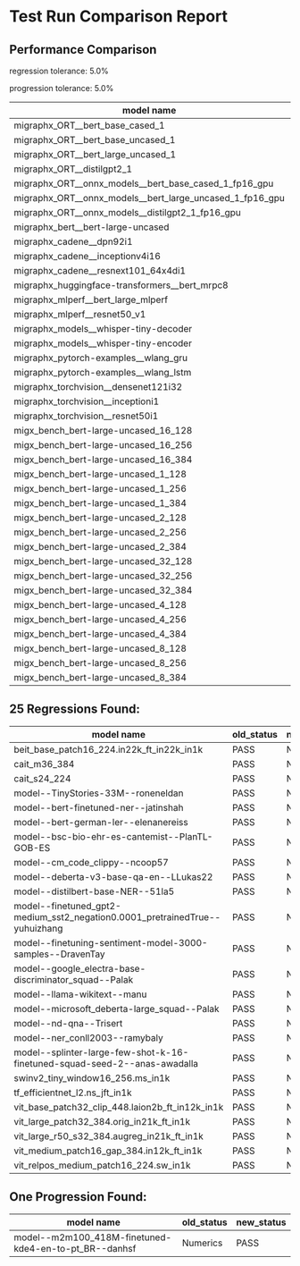 # Test Run Comparison Report

## Performance Comparison

regression tolerance: 5.0%

progression tolerance: 5.0%

|model name|exit_status|analysis|old_time_ms|new_time_ms|change_ms|percent_change|
|---|---|---|---|---|---|---|
|migraphx_ORT__bert_base_cased_1|PASS|within tol|117.1399|115.7285|-1.4113|-1.2%|
|migraphx_ORT__bert_base_uncased_1|PASS|within tol|116.7285|114.724|-2.0045|-1.72%|
|migraphx_ORT__bert_large_uncased_1|PASS|within tol|522.8982|519.3104|-3.5878|-0.69%|
|migraphx_ORT__distilgpt2_1|PASS|within tol|69.208|67.6791|-1.529|-2.21%|
|migraphx_ORT__onnx_models__bert_base_cased_1_fp16_gpu|Numerics|within tol|63.8649|62.6804|-1.1846|-1.85%|
|migraphx_ORT__onnx_models__bert_large_uncased_1_fp16_gpu|Numerics|within tol|332.4008|329.2767|-3.1241|-0.94%|
|migraphx_ORT__onnx_models__distilgpt2_1_fp16_gpu|Numerics|within tol|35.067|35.2523|0.1854|0.53%|
|migraphx_bert__bert-large-uncased|PASS|within tol|19.8313|19.3353|-0.4959|-2.5%|
|migraphx_cadene__dpn92i1|PASS|within tol|5.0534|5.0375|-0.0159|-0.31%|
|migraphx_cadene__inceptionv4i16|PASS|within tol|29.3458|29.8702|0.5243|1.79%|
|migraphx_cadene__resnext101_64x4di1|PASS|within tol|6.0094|5.897|-0.1124|-1.87%|
|migraphx_huggingface-transformers__bert_mrpc8|PASS|within tol|7.0964|6.9401|-0.1563|-2.2%|
|migraphx_mlperf__bert_large_mlperf|Numerics|within tol|27.6765|27.2688|-0.4077|-1.47%|
|migraphx_mlperf__resnet50_v1|PASS|within tol|5.0093|4.7728|-0.2365|-4.72%|
|migraphx_models__whisper-tiny-decoder|PASS|within tol|40.2264|40.007|-0.2194|-0.55%|
|migraphx_models__whisper-tiny-encoder|Numerics|within tol|46.7591|46.5727|-0.1864|-0.4%|
|migraphx_pytorch-examples__wlang_gru|PASS|progression|17.5147|16.5864|-0.9282|-5.3%|
|migraphx_pytorch-examples__wlang_lstm|PASS|progression|9.009|8.2507|-0.7583|-8.42%|
|migraphx_torchvision__densenet121i32|PASS|within tol|17.9842|17.85|-0.1343|-0.75%|
|migraphx_torchvision__inceptioni1|PASS|regression|4.8879|6.9557|2.0678|42.31%|
|migraphx_torchvision__resnet50i1|PASS|progression|3.7584|3.1513|-0.607|-16.15%|
|migx_bench_bert-large-uncased_16_128|PASS|within tol|27.8119|27.0167|-0.7952|-2.86%|
|migx_bench_bert-large-uncased_16_256|PASS|within tol|39.2676|38.8481|-0.4196|-1.07%|
|migx_bench_bert-large-uncased_16_384|PASS|within tol|60.7276|58.6949|-2.0327|-3.35%|
|migx_bench_bert-large-uncased_1_128|PASS|within tol|12.2664|12.1564|-0.11|-0.9%|
|migx_bench_bert-large-uncased_1_256|PASS|within tol|12.4699|12.6359|0.1659|1.33%|
|migx_bench_bert-large-uncased_1_384|PASS|within tol|19.3727|19.4803|0.1075|0.56%|
|migx_bench_bert-large-uncased_2_128|PASS|within tol|12.5963|12.786|0.1897|1.51%|
|migx_bench_bert-large-uncased_2_256|PASS|within tol|19.4012|19.5501|0.1488|0.77%|
|migx_bench_bert-large-uncased_2_384|PASS|within tol|20.5879|20.3352|-0.2527|-1.23%|
|migx_bench_bert-large-uncased_32_128|PASS|within tol|37.8856|37.2196|-0.666|-1.76%|
|migx_bench_bert-large-uncased_32_256|PASS|within tol|79.8018|78.3964|-1.4055|-1.76%|
|migx_bench_bert-large-uncased_32_384|PASS|within tol|122.3364|120.2772|-2.0592|-1.68%|
|migx_bench_bert-large-uncased_4_128|PASS|within tol|19.6311|19.5986|-0.0325|-0.17%|
|migx_bench_bert-large-uncased_4_256|PASS|within tol|21.0974|20.7298|-0.3676|-1.74%|
|migx_bench_bert-large-uncased_4_384|PASS|within tol|24.5823|24.3599|-0.2223|-0.9%|
|migx_bench_bert-large-uncased_8_128|PASS|within tol|21.2019|20.9648|-0.2371|-1.12%|
|migx_bench_bert-large-uncased_8_256|PASS|within tol|28.1641|27.6317|-0.5324|-1.89%|
|migx_bench_bert-large-uncased_8_384|PASS|within tol|36.1435|35.1207|-1.0227|-2.83%|

## 25 Regressions Found:

|model name|old_status|new_status|
|---|---|---|
|beit_base_patch16_224.in22k_ft_in22k_in1k|PASS|Numerics|
|cait_m36_384|PASS|Numerics|
|cait_s24_224|PASS|Numerics|
|model--TinyStories-33M--roneneldan|PASS|Numerics|
|model--bert-finetuned-ner--jatinshah|PASS|Numerics|
|model--bert-german-ler--elenanereiss|PASS|Numerics|
|model--bsc-bio-ehr-es-cantemist--PlanTL-GOB-ES|PASS|Numerics|
|model--cm_code_clippy--ncoop57|PASS|Numerics|
|model--deberta-v3-base-qa-en--LLukas22|PASS|Numerics|
|model--distilbert-base-NER--51la5|PASS|Numerics|
|model--finetuned_gpt2-medium_sst2_negation0.0001_pretrainedTrue--yuhuizhang|PASS|Numerics|
|model--finetuning-sentiment-model-3000-samples--DravenTay|PASS|Numerics|
|model--google_electra-base-discriminator_squad--Palak|PASS|Numerics|
|model--llama-wikitext--manu|PASS|Numerics|
|model--microsoft_deberta-large_squad--Palak|PASS|Numerics|
|model--nd-qna--Trisert|PASS|Numerics|
|model--ner_conll2003--ramybaly|PASS|Numerics|
|model--splinter-large-few-shot-k-16-finetuned-squad-seed-2--anas-awadalla|PASS|Numerics|
|swinv2_tiny_window16_256.ms_in1k|PASS|Numerics|
|tf_efficientnet_l2.ns_jft_in1k|PASS|Numerics|
|vit_base_patch32_clip_448.laion2b_ft_in12k_in1k|PASS|Numerics|
|vit_large_patch32_384.orig_in21k_ft_in1k|PASS|Numerics|
|vit_large_r50_s32_384.augreg_in21k_ft_in1k|PASS|Numerics|
|vit_medium_patch16_gap_384.in12k_ft_in1k|PASS|Numerics|
|vit_relpos_medium_patch16_224.sw_in1k|PASS|Numerics|

## One Progression Found:

|model name|old_status|new_status|
|---|---|---|
|model--m2m100_418M-finetuned-kde4-en-to-pt_BR--danhsf|Numerics|PASS|

